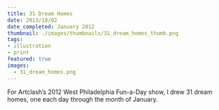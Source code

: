 ```yaml
---
title: 31 Dream Homes
date: 2013/10/02
date_completed: January 2012
thumbnail: ./images/thumbnails/31_dream_homes_thumb.png
tags:
- illustration
- print
featured: true
images:
  - 31_dream_homes.png
---
```


For Artclash’s 2012 West Philadelphia Fun-a-Day show, I drew 31 dream homes, one each day through the month of January.
